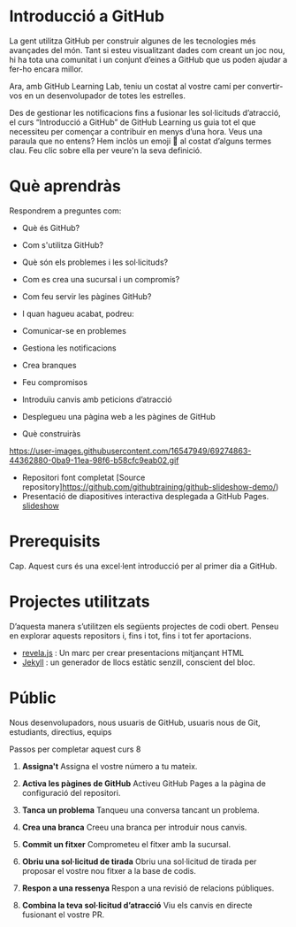 # Introducció a GitHub

La gent utilitza GitHub per construir algunes de les tecnologies més avançades del món. Tant si esteu visualitzant dades com creant un joc nou, hi ha tota una comunitat i un conjunt d’eines a GitHub que us poden ajudar a fer-ho encara millor.

Ara, amb GitHub Learning Lab, teniu un costat al vostre camí per convertir-vos en un desenvolupador de totes les estrelles.

Des de gestionar les notificacions fins a fusionar les sol·licituds d’atracció, el curs “Introducció a GitHub” de GitHub Learning us guia tot el que necessiteu per començar a contribuir en menys d’una hora. Veus una paraula que no entens? Hem inclòs un emoji :book: al costat d’alguns termes clau. Feu clic sobre ella per veure'n la seva definició.

Què aprendràs
=============

Respondrem a preguntes com:

* Què és GitHub?
* Com s'utilitza GitHub?
* Què són els problemes i les sol·licituds?
* Com es crea una sucursal i un compromís?
* Com feu servir les pàgines GitHub?
* I quan hagueu acabat, podreu:

* Comunicar-se en problemes
* Gestiona les notificacions
* Crea branques
* Feu compromisos
* Introduïu canvis amb peticions d’atracció
* Desplegueu una pàgina web a les pàgines de GitHub
* Què construiràs

https://user-images.githubusercontent.com/16547949/69274863-44362880-0ba9-11ea-98f6-b58cfc9eab02.gif

* Repositori font completat [Source repository]https://github.com/githubtraining/github-slideshow-demo/)
* Presentació de diapositives interactiva desplegada a GitHub Pages. [slideshow](https://githubtraining.github.io/github-slideshow-demo/)

Prerequisits
============
Cap. Aquest curs és una excel·lent introducció per al primer dia a GitHub.

Projectes utilitzats
========================
D’aquesta manera s’utilitzen els següents projectes de codi obert. Penseu en explorar aquests repositors i, fins i tot, fins i tot fer aportacions.

* [revela.js](https://github.com/hakimel/reveal.js) : Un marc per crear presentacions mitjançant HTML
* [Jekyll](https://github.com/jekyll/jekyll) : un generador de llocs estàtic senzill, conscient del bloc.

Públic
======
Nous desenvolupadors, nous usuaris de GitHub, usuaris nous de Git, estudiants, directius, equips

Passos per completar aquest curs 8
1. **Assigna't**     Assigna el vostre número a tu mateix.

1. **Activa les pàgines de GitHub**   Activeu GitHub Pages a la pàgina de configuració del repositori.

1. **Tanca un problema**    Tanqueu una conversa tancant un problema.

1. **Crea una branca**    Creeu una branca per introduir nous canvis.

1. **Commit un fitxer**    Comprometeu el fitxer amb la sucursal.

1. **Obriu una sol·licitud de tirada**    Obriu una sol·licitud de tirada per proposar el vostre nou fitxer a la base de codis.

1. **Respon a una ressenya**    Respon a una revisió de relacions públiques.

1. **Combina la teva sol·licitud d’atracció**    Viu els canvis en directe fusionant el vostre PR.

